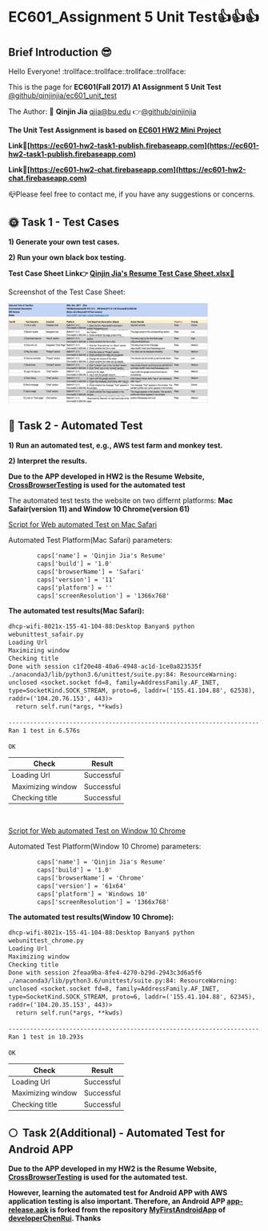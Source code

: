 # EC601_Assignment 5 Unit Test:thumbsup::thumbsup::thumbsup:
## Brief Introduction :sunglasses:
  Hello Everyone! :trollface::trollface::trollface::trollface:
  
  This is the page for **EC601(Fall 2017) A1 Assignment 5 Unit Test** 
  [@github/qinjinjia/ec601_unit_test](https://github.com/qinjinjia/ec601_Unit_Test)
  
  The Author: :boy: **Qinjin Jia** qjia@bu.edu   :point_right:[@github/qinjinjia](https://github.com/qinjinjia)
  
  **The Unit Test Assignment is based on [EC601 HW2 Mini Project](https://github.com/qinjinjia/ec601_miniproject)**
      
  **Link:link:[https://ec601-hw2-task1-publish.firebaseapp.com](https://ec601-hw2-task1-publish.firebaseapp.com)** 
  
  **Link:link:[https://ec601-hw2-chat.firebaseapp.com](https://ec601-hw2-chat.firebaseapp.com)**
     
  :mailbox_closed:Please feel free to contact me, if you have any suggestions or concerns.
  
  
## :sun_with_face: **Task 1 - Test Cases**
   
**1) Generate your own test cases.**

**2) Run your own black box testing.**
  
  **Test Case Sheet Link:point_right: [Qinjin Jia's Resume Test Case Sheet.xlsx:link:](https://github.com/qinjinjia/ec601_Unit_Test/blob/master/Qinjin%20Jia's%20Resume%20Test%20Case%20Sheet.xlsx)** 
  
  Screenshot of the Test Case Sheet:
  
  <img src="https://github.com/qinjinjia/ec601_Unit_Test/blob/master/Unit%20Test%20Screenshot.png" width="400" height="200">

## :full_moon_with_face: **Task 2 - Automated Test**
  
**1) Run an automated test, e.g., AWS test farm and monkey test.**

**2) Interpret the results.**

**Due to the APP developed in HW2 is the Resume Website,**
**[CrossBrowserTesting](https://app.crossbrowsertesting.com/test-center) is used for the automated test**

The automated test tests the website on two differnt platforms: **Mac Safair(version 11) and Window 10 Chrome(version 61)**

[Script for Web automated Test on Mac Safari](https://github.com/qinjinjia/ec601_Unit_Test/blob/master/webunittest_safair.py)

Automated Test Platform(Mac Safari) parameters:

```#python
        caps['name'] = 'Qinjin Jia's Resume'
        caps['build'] = '1.0'
        caps['browserName'] = 'Safari'
        caps['version'] = '11'
        caps['platform'] = ''
        caps['screenResolution'] = '1366x768'
```
**The automated test results(Mac Safari):** 
```
dhcp-wifi-8021x-155-41-104-88:Desktop Banyan$ python webunittest_safair.py
Loading Url
Maximizing window
Checking title
Done with session c1f20e48-40a6-4948-ac1d-1ce0a823535f
./anaconda3/lib/python3.6/unittest/suite.py:84: ResourceWarning: unclosed <socket.socket fd=8, family=AddressFamily.AF_INET, type=SocketKind.SOCK_STREAM, proto=6, laddr=('155.41.104.88', 62538), raddr=('104.20.76.153', 443)>
  return self.run(*args, **kwds)

----------------------------------------------------------------------
Ran 1 test in 6.576s

OK
```

|Check |Result |    
|---|---  
|Loading Url|Successful |
|Maximizing window |Successful |
|Checking title |Successful |


</br>


[Script for Web automated Test on Window 10 Chrome](https://github.com/qinjinjia/ec601_Unit_Test/blob/master/webunittest_chrome.py)

Automated Test Platform(Window 10 Chrome) parameters:

``` #python
        caps['name'] = 'Qinjin Jia's Resume'
        caps['build'] = '1.0'
        caps['browserName'] = 'Chrome'
        caps['version'] = '61x64'
        caps['platform'] = 'Windows 10'
        caps['screenResolution'] = '1366x768'
```
**The automated test results(Window 10 Chrome):** 
```
dhcp-wifi-8021x-155-41-104-88:Desktop Banyan$ python webunittest_chrome.py
Loading Url
Maximizing window
Checking title
Done with session 2feaa9ba-8fe4-4270-b29d-2943c3d6a5f6
./anaconda3/lib/python3.6/unittest/suite.py:84: ResourceWarning: unclosed <socket.socket fd=8, family=AddressFamily.AF_INET, type=SocketKind.SOCK_STREAM, proto=6, laddr=('155.41.104.88', 62345), raddr=('104.20.35.153', 443)>
  return self.run(*args, **kwds)

----------------------------------------------------------------------
Ran 1 test in 10.293s

OK
```

|Check |Result |    
|---|---  
|Loading Url|Successful |
|Maximizing window |Successful |
|Checking title |Successful |

## :full_moon:  **Task 2(Additional) - Automated Test for Android APP**
**Due to the APP developed in my HW2 is the Resume Website,**
**[CrossBrowserTesting](https://app.crossbrowsertesting.com/test-center) is used for the automated test.**

**However, learning the automated test for Android APP with AWS application testing is also important. Therefore, an Android APP [app-release.apk](https://github.com/qinjinjia/ec601_Unit_Test/blob/master/app-release.apk) is forked from the repository [MyFirstAndroidApp](https://github.com/developerChenRui/MyFirstAndroidApp) of [developerChenRui](https://github.com/developerChenRui). Thanks**



